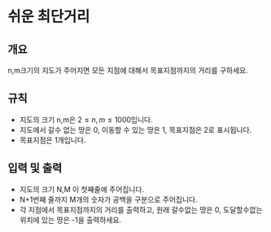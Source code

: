 쉬운 최단거리
===
## 개요
n,m크기의 지도가 주어지면 모든 지점에 대해서 목표지점까지의 거리를 구하세요.
## 규칙
+ 지도의 크기 n,m은 $2\le n,m \le 1000$입니다.
+ 지도에서 갈수 없는 땅은 0, 이동할 수 있는 땅은 1, 목표지점은 2로 표시됩니다.
+ 목표지점은 1개입니다.
## 입력 및 출력
+ 지도의 크기 N,M 이 첫째줄에 주어집니다.
+ N+1번째 줄까지 M개의 숫자가 공백을 구분으로 주어집니다.
+ 각 지점에서 목표지점까지의 거리를 출력하고, 원래 갈수없는 땅은 0, 도달할수없는 위치에 있는 땅은 -1을 출력하세요.

